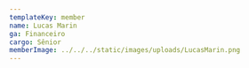 ```yaml
---
templateKey: member
name: Lucas Marin
ga: Financeiro
cargo: Sênior
memberImage: ../../../static/images/uploads/LucasMarin.png
---
```

